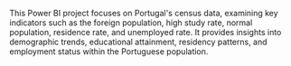 This Power BI project focuses on Portugal's census data, examining key indicators such as the foreign population, high study rate, normal population, residence rate, and unemployed rate. It provides insights into demographic trends, educational attainment, residency patterns, and employment status within the Portuguese population.
